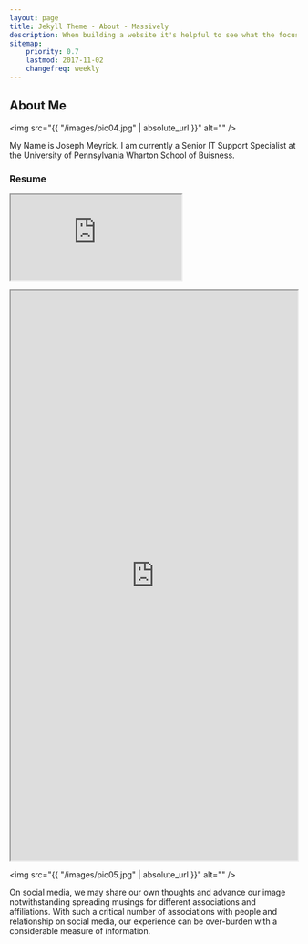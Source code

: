 ```yaml
---
layout: page
title: Jekyll Theme - About - Massively
description: When building a website it's helpful to see what the focus of your site is. This page is an example of how to show a website's focus.
sitemap:
    priority: 0.7
    lastmod: 2017-11-02
    changefreq: weekly
---
```

## About Me

<span class="image left"><img src="{{ "/images/pic04.jpg" | absolute_url }}" alt="" /></span>

My Name is Joseph Meyrick.  I am currently a Senior IT Support Specialist at the University of Pennsylvania Wharton School of Buisness. 

### Resume
<iframe src="https://docs.google.com/document/d/e/2PACX-1vT7EXxUgiRGdppeW-1H5-n5r4-4SwcxmSO8V12Gl6Vdx8APxf7JBmOVr19EppRRmd63a1UVMfvo_c8y/pub?embedded=true"></iframe>
<div class="box">
  <p>
 <iframe style="width: 100%; height: 1000px;" src="https://docs.google.com/document/d/e/2PACX-1vT7EXxUgiRGdppeW-1H5-n5r4-4SwcxmSO8V12Gl6Vdx8APxf7JBmOVr19EppRRmd63a1UVMfvo_c8y/pub?embedded=true"></iframe>
  </p>
</div>

<span class="image left"><img src="{{ "/images/pic05.jpg" | absolute_url }}" alt="" /></span>

On social media, we may share our own thoughts and advance our image notwithstanding spreading musings for different associations and affiliations. With such a critical number of associations with people and relationship on social media, our experience can be over-burden with a considerable measure of information.
